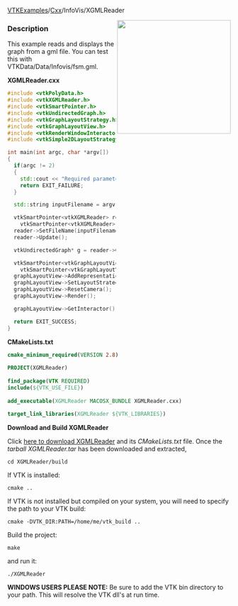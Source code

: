 [VTKExamples](/home/)/[Cxx](/Cxx)/InfoVis/XGMLReader

<img align="right" src="https://github.com/lorensen/VTKExamples/blob/gh-pages/Testing/Baseline/InfoVis/TestXGMLReader.png?raw=true" width="256" />

### Description
This example reads and displays the graph from a gml file. You can test this with VTKData/Data/Infovis/fsm.gml.

**XGMLReader.cxx**
```c++
#include <vtkPolyData.h>
#include <vtkXGMLReader.h>
#include <vtkSmartPointer.h>
#include <vtkUndirectedGraph.h>
#include <vtkGraphLayoutStrategy.h>
#include <vtkGraphLayoutView.h>
#include <vtkRenderWindowInteractor.h>
#include <vtkSimple2DLayoutStrategy.h>

int main(int argc, char *argv[])
{
  if(argc != 2)
  {
    std::cout << "Required parameters: Filename" << std::endl;
    return EXIT_FAILURE;
  }

  std::string inputFilename = argv[1];

  vtkSmartPointer<vtkXGMLReader> reader =
    vtkSmartPointer<vtkXGMLReader>::New();
  reader->SetFileName(inputFilename.c_str());
  reader->Update();

  vtkUndirectedGraph* g = reader->GetOutput();

  vtkSmartPointer<vtkGraphLayoutView> graphLayoutView =
    vtkSmartPointer<vtkGraphLayoutView>::New();
  graphLayoutView->AddRepresentationFromInput(g);
  graphLayoutView->SetLayoutStrategy("Simple 2D");
  graphLayoutView->ResetCamera();
  graphLayoutView->Render();

  graphLayoutView->GetInteractor()->Start();

  return EXIT_SUCCESS;
}
```
**CMakeLists.txt**
```cmake
cmake_minimum_required(VERSION 2.8)
 
PROJECT(XGMLReader)
 
find_package(VTK REQUIRED)
include(${VTK_USE_FILE})
 
add_executable(XGMLReader MACOSX_BUNDLE XGMLReader.cxx)
 
target_link_libraries(XGMLReader ${VTK_LIBRARIES})
```

**Download and Build XGMLReader**

Click [here to download XGMLReader](https://github.com/lorensen/VTKWikiExamplesTarballs/raw/master/XGMLReader.tar) and its *CMakeLists.txt* file.
Once the *tarball XGMLReader.tar* has been downloaded and extracted,
```
cd XGMLReader/build 
```
If VTK is installed:
```
cmake ..
```
If VTK is not installed but compiled on your system, you will need to specify the path to your VTK build:
```
cmake -DVTK_DIR:PATH=/home/me/vtk_build ..
```
Build the project:
```
make
```
and run it:
```
./XGMLReader
```
**WINDOWS USERS PLEASE NOTE:** Be sure to add the VTK bin directory to your path. This will resolve the VTK dll's at run time.

